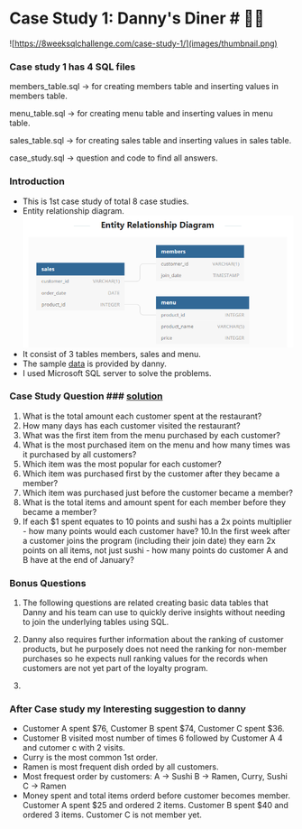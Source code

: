 # Case Study 1: Danny's Diner # 🍛🍣
![https://8weeksqlchallenge.com/case-study-1/](images/thumbnail.png)

### Case study 1 has 4 SQL files ###
members_table.sql -> for creating members table and inserting values in members table.

menu_table.sql -> for creating menu table and inserting values in menu table.

sales_table.sql -> for creating sales table and inserting values in sales table.

case_study.sql -> question and code to find all answers.

### Introduction ###
 - This is 1st case study of total 8 case studies. 
 - Entity relationship diagram.
![](images/er_diagram.png)	
 - It consist of 3 tables members, sales and menu.
 - The sample [data](https://8weeksqlchallenge.com/case-study-1/) is provided by danny.
 - I used Microsoft SQL server to solve the problems. 


### Case Study Question ### [solution](https://github.com/mayankdubey1996/SQL_case_study/blob/main/1.Dannys_Diner/solution.md)
1. What is the total amount each customer spent at the restaurant?
2. How many days has each customer visited the restaurant?
3. What was the first item from the menu purchased by each customer?
4. What is the most purchased item on the menu and how many times was it purchased by all customers?
5. Which item was the most popular for each customer?
6. Which item was purchased first by the customer after they became a member?
7. Which item was purchased just before the customer became a member?
8. What is the total items and amount spent for each member before they became a member?
9. If each $1 spent equates to 10 points and sushi has a 2x points multiplier - how many points would each customer have?
10.In the first week after a customer joins the program (including their join date) they earn 2x points on all items, not just sushi - how many points do customer A and B have at the end of January?

### Bonus Questions ###
1. The following questions are related creating basic data tables that Danny and his team can use to quickly derive insights without needing to join the underlying tables using SQL.

2. Danny also requires further information about the ranking of customer products, but he purposely does not need the ranking for non-member purchases so he expects null ranking values for the records when customers are not yet part of the loyalty program.
3. 
### After Case study my Interesting suggestion to danny ###

- Customer A spent $76, Customer B spent $74, Customer C spent $36.
- Customer B visited most number of times 6 followed by Customer A 4 and cutomer c with 2 visits.
- Curry is the most common 1st order.
- Ramen is most frequent dish orded by all customers.
- Most frequest order by customers:
				A -> Sushi
				B -> Ramen, Curry, Sushi
				C -> Ramen
- Money spent and total items orderd before customer becomes member.
	Customer A spent $25 and ordered 2 items.
	Customer B spent $40 and ordered 3 items.
	Customer C is not member yet.
